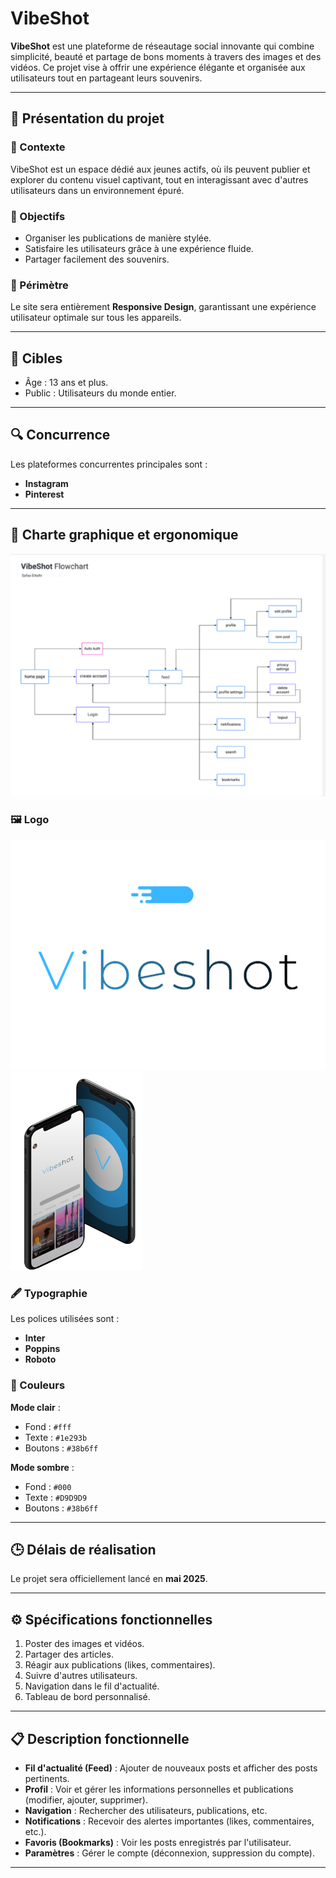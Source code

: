 # VibeShot

**VibeShot** est une plateforme de réseautage social innovante qui combine simplicité, beauté et partage de bons moments à travers des images et des vidéos. Ce projet vise à offrir une expérience élégante et organisée aux utilisateurs tout en partageant leurs souvenirs.

---

## 🚀 Présentation du projet

### 🎯 Contexte
VibeShot est un espace dédié aux jeunes actifs, où ils peuvent publier et explorer du contenu visuel captivant, tout en interagissant avec d'autres utilisateurs dans un environnement épuré.

### 🌟 Objectifs
- Organiser les publications de manière stylée.
- Satisfaire les utilisateurs grâce à une expérience fluide.
- Partager facilement des souvenirs.

### 📱 Périmètre
Le site sera entièrement **Responsive Design**, garantissant une expérience utilisateur optimale sur tous les appareils.

---

## 🎯 Cibles
- Âge : 13 ans et plus.
- Public : Utilisateurs du monde entier.

---

## 🔍 Concurrence
Les plateformes concurrentes principales sont :
- **Instagram**
- **Pinterest**

---

## 🎨 Charte graphique et ergonomique
![Charte](images/shart.png)
### 🖼️ Logo
![Logo VibeShot](images/logo.png)
![VibeShot](images/vibs.png)

### 🖋️ Typographie
Les polices utilisées sont :
- **Inter**
- **Poppins**
- **Roboto**

### 🎨 Couleurs
**Mode clair** :  
- Fond : `#fff`  
- Texte : `#1e293b`  
- Boutons : `#38b6ff`  

**Mode sombre** :  
- Fond : `#000`  
- Texte : `#D9D9D9`  
- Boutons : `#38b6ff`

---

## 🕒 Délais de réalisation
Le projet sera officiellement lancé en **mai 2025**.

---

## ⚙️ Spécifications fonctionnelles

1. Poster des images et vidéos.
2. Partager des articles.
3. Réagir aux publications (likes, commentaires).
4. Suivre d'autres utilisateurs.
5. Navigation dans le fil d'actualité.
6. Tableau de bord personnalisé.

---

## 📋 Description fonctionnelle

- **Fil d'actualité (Feed)** : Ajouter de nouveaux posts et afficher des posts pertinents.
- **Profil** : Voir et gérer les informations personnelles et publications (modifier, ajouter, supprimer).
- **Navigation** : Rechercher des utilisateurs, publications, etc.
- **Notifications** : Recevoir des alertes importantes (likes, commentaires, etc.).
- **Favoris (Bookmarks)** : Voir les posts enregistrés par l'utilisateur.
- **Paramètres** : Gérer le compte (déconnexion, suppression du compte).

---


